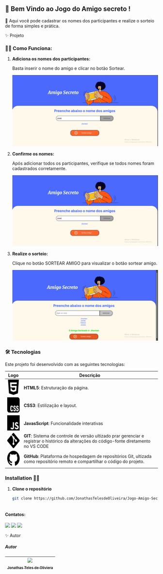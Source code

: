 ## 🚀   Bem Vindo ao Jogo do Amigo secreto ! 
🧠   Aqui você pode cadastrar os nomes dos participantes e realize o sorteio de forma simples e prática.

✨ Projeto

### 👨‍🚀   Como Funciona: 

1. **Adiciona os nomes dos participantes:**

    Basta inserir o nome do amigo e clicar no botão Sortear.

    ![Adicionar Amigos](<assets/Captura de tela 2025-08-13 021150 copy.png>)

2.  **Confirme os nomes:**

    Após adicionar todos os participantes, verifique se todos 
    nomes foram cadastrados corretamente.

    ![Lista de Amigos](<assets/Captura de tela 2025-08-13 021150 copy.png>)

3.  **Realize o sorteio:**

    Clique no botão SORTEAR AMIGO 
    para visualizar o botão sortear amigo.

    ![Sorteio](<assets/Captura de tela 2025-08-13 021449.png>)

### 🛠 Tecnologias
Este projeto foi desenvolvido com as seguintes tecnologias: <br>

| Logo | Descrição |
|------|-----------|
|<img src="assets/html5.svg" width="50" height="50" alt="HTML5">|**HTML5**: Estruturação da página.|
|<img src="assets/css.svg" width="50" height="50" alt="css3">|**CSS3**: Estilização e layout.| 
|<img src="assets/javascript.svg" width="50" height="50" alt="JavaScript">|**JavasScript**: Funcionalidade interativas |
|<img src="assets/git.svg" width="50" height="50" alt="Git">|**GIT**: Sistema de controle de versão ultizado prar gerenciar e registrar o histórico da alterações do código-fonte diretamento no VS CODE |
|<img src="assets/github.svg" width="50" height="50" alt="GitHub">|**GitHub**: Plataforma de hospedagem de repositórios Git, ultizada como repositório remoto e compartilhar o código do projeto. |


### Installation 👩‍💻

1. **Clone o repositório** 

   ```sh
   git clone https://github.com/JonathasTelesdeOliveira/Jogo-Amigo-Secreto-Curso-Alura-One.Oracle.Next.Education.git
  

#### Contatos:

<div>
    <a href="https://www.instagram.com/jhonatanteles0_0/" target="_blank"><img loading="lazy" src="https://img.shields.io/badge/-Instagram-%23E4405F?style=for-the-badge&logo=instagram&logoColor=white" target="_blank"></a>
    <a href = "jonathasteles777@gmail.com"><img loading="lazy" src="https://img.shields.io/badge/Gmail-D14836?style=for-the-badge&logo=gmail&logoColor=white" target="_blank"></a>
    <a href="https://www.linkedin.com/in/jhonatan-teles/" target="_blank"><img loading="lazy" src="https://img.shields.io/badge/-LinkedIn-%230077B5?style=for-the-badge&logo=linkedin&logoColor=white" target="_blank"></a>   
</div>

✨ Autor

##### Autor
| [<img loading="lazy" src="https://avatars.githubusercontent.com/u/45001556?v=4" width=115><br><sub>Jonathas Teles de Oliviera</sub>](https://github.com/JonathasTelesdeOliveira)|                          
| :---: |


